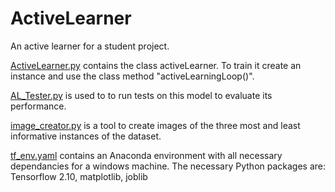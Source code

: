 # ActiveLearner
 An active learner for a student project.

[ActiveLearner.py](./ActiveLearner.py) contains the class activeLearner. To train it create an instance and use the class method "activeLearningLoop()".

[AL_Tester.py](./AL_Tester.py) is used to to run tests on this model to evaluate its performance.

[image_creator.py](./image_creator.py) is a tool to create images of the three most and least informative instances of the dataset.

[tf_env.yaml](./tf_env.yaml) contains an Anaconda environment with all necessary dependancies for a windows machine. The necessary Python packages are: Tensorflow 2.10, matplotlib, joblib

